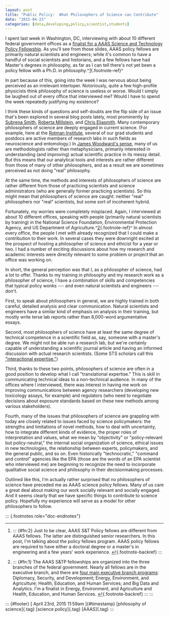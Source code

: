 ```yaml
---
layout: post
title: "Public Policy:  What Philosophers of Science can Contribute"
date: "2015-04-23"
categories: [data,developing,policy,scientist,students]
---
```



I spent last week in Washington, DC, interviewing with about 10 different federal government offices as a [finalist for a AAAS Science and Technology Policy Fellowship](http://www.brown.edu/campus-life/support/careerlab/sites/brown.edu.campus-life.support.careerlab/files/uploads/2015-16%20Campus%20Presentation%20-%20Brown.pdf). As you'll see from those slides, AAAS policy fellows are primarily natural scientists and engineers; while it's common to have a handful of social scientists and historians, and a few fellows have had Master's degrees in philosophy, as far as I can tell there's not yet been a policy fellow with a Ph.D. in philosophy.^[1](#fn:2){.footnote-ref}^

In part because of this, going into the week I was nervous about being perceived as an irrelevant interloper. Notoriously, quite a few high-profile physicists think philosophy of science is useless or worse. Would I simply be laughed out of every office that interviewed me? Would I have to spend the week repeatedly justifying my existence?

I think these kinds of questions and self-doubts are the flip side of an issue that's been explored in several blog posts lately, most prominently by [Subrena Smith](http://politicalphilosopher.net/2015/03/20/featured-philosop-her-subrena-smith/), [Roberta Millstein](http://www.newappsblog.com/2015/04/why-is-this-philosophy.html), and [Chris Eliasmith](http://www.ideas-idees.ca/blog/not-really-philosopher). Many contemporary philosophers of science are deeply engaged in current science. (For example, here at the [Rotman Institute](http://www.rotman.uwo.ca/), several of our grad students and postdocs are active members of research labs in such fields as neuroscience and entomology.) In [James Woodward's sense](http://link.springer.com/article/10.1007%2Fs11229-014-0479-1), many of us are methodologists rather than metaphysicians, primarily interested in understanding (and improving) actual scientific practice in its messy detail. But this means that our analytical tools and interests are rather different from those of many of other philosophers, and as a result we are sometimes perceived as not doing "real" philosophy.

At the same time, the methods and interests of philosophers of science are rather different from those of practicing scientists and science administrators (who are generally former practicing scientists). So this might mean that philosophers of science are caught: neither "real" philosophers nor "real" scientists, but some sort of incoherent hybrid.

Fortunately, my worries were completely misplaced. Again, I interviewed at about 10 different offices, speaking with people (primarily natural scientists by training) in the National Science Foundation, Environmental Protection Agency, and US Department of Agriculture.^[2](#fn:1){.footnote-ref}^ In almost every office, the people I met with already recognized that I could make a contribution to their work. In several cases they were downright excited at the prospect of hosting a philosopher of science and ethicist for a year or two. I had a number of exciting discussions about how my research and academic interests were directly relevant to some problem or project that an office was working on.

In short, the general perception was that I, as a philosopher of science, had a lot to offer. Thanks to my training in philosophy and my research work as a philosopher of science, I have a combination of skills and competencies that typical policy wonks --- and even natural scientists and engineers --- don't.

First, to speak about philosophers in general, we are highly trained in both careful, detailed analysis and clear communication. Natural scientists and engineers have a similar kind of emphasis on analysis in their training, but mostly write terse lab reports rather than 8,000-word argumentative essays.

Second, most philosophers of science have at least the same degree of technical competence in a scientific field as, say, someone with a master's degree. We might not be able run a research lab, but we're certainly capable of understanding a scientific journal article and having an informed discussion with actual research scientists. (Some STS scholars call this ["interactional expertise."](http://sss.sagepub.com/content/32/2/235))

Third, thanks to these two points, philosophers of science are often in a good position to develop what I call "translational expertise." This is skill in communicating technical ideas to a non-technical audience. In many of the offices where I interviewed, there was interest in having me work on improving communications between agency researchers (developing new toxicology assays, for example) and regulators (who need to negotiate decisions about exposure standards based on these new methods among various stakeholders).

Fourth, many of the issues that philosophers of science are grappling with today are closely related to issues faced by science policymakers: the strengths and limitations of novel methods, how to deal with uncertainty, how to integrate different kinds of evidence, the proper roles of interpretation and values, what we mean by "objectivity" or "policy-relevant but policy-neutral," the internal social organization of science, ethical issues in new technologies, the relationship between experts, policymakers, and the general public, and so on. Even historically "technocratic," "command and control" agencies like the EPA (those are the words of an EPA scientist who interviewed me) are beginning to recognize the need to incorporate qualitative social science and philosophy in their decisionmaking processes.

Outlined like this, I'm actually rather surprised that no philosophers of science have preceded me as AAAS science policy fellows. Many of us care a great deal about making our work socially relevant and socially engaged. And it seems clearly that we have specific things to contribute to science policy. Hopefully my experience will serve as a model for other philosophers to follow.

::: {.footnotes role="doc-endnotes"}

------------------------------------------------------------------------

1.  ::: {#fn:2}
    Just to be clear, AAAS S&T Policy fellows are different from AAAS fellows. The latter are distinguished senior researchers. In this post, I'm talking about the policy fellows program. AAAS policy fellows are required to have either a doctoral degree or a master's in engineering and a few years' work experience. [↩︎](#fnref:2){.footnote-backref}
    :::

2.  ::: {#fn:1}
    The AAAS S&TP fellowships are organized into the three branches of the federal government. Nearly all fellows are in the executive branch, and there are [four main executive branch programs](http://www.aaas.org/page/st-fellowship-program-areas): Diplomacy, Security, and Development; Energy, Environment, and Agriculture; Health, Education, and Human Services; and Big Data and Analytics. I'm a finalist in Energy, Environment, and Agriculture and Health, Education, and Human Services. [↩︎](#fnref:1){.footnote-backref}
    :::
:::

::: {#footer}
[ April 23rd, 2015 11:59am ]{#timestamp} [philosophy of science]{.tag} [science policy]{.tag} [AAAS]{.tag}
:::





